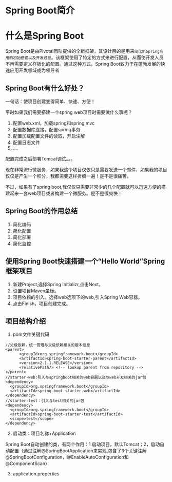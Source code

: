 # Spring Boot简介
# 什么是Spring Boot

Spring Boot是由Pivotal团队提供的全新框架，其设计目的是用来`简化新Spring应用的初始搭建以及开发过程`。该框架使用了特定的方式来进行配置，从而使开发人员不再需要定义样板化的配置。通过这种方式，Spring Boot致力于在蓬勃发展的快速应用开发领域成为领导者

## Spring Boot有什么好处？
一句话：使项目创建变得简单、快速、方便！

平时如果我们需要搭建一个spring web项目时需要做什么事呢？
  1. 配置web.xml，加载spring和spring mvc
  2. 配置数据库连接，配置spring事务
  3. 配置加载配置文件的读取，开启注解
  4. 配置日志文件
  5. ....

配置完成之后部署Tomcat调试。。。

现在非常流行微服务，如果我这个项目仅仅只是需要发送一个邮件，如果我的项目仅仅是产生一个积分，我都需要这样折腾一遍！是不是很痛苦。

不过，如果有了spring boot,我仅仅只需要非常少的几个配置就可以迅速方便的搭建起来一套web项目或者构建一个微服务。是不是很爽快！

## Spring Boot的作用总结
  1. 简化编码
  2. 简化配置
  3. 简化部署
  4. 简化监控

## 使用Spring Boot快速搭建一个“Hello World”Spring框架项目
  1. 新建Project,选择Spring Initializr,点击Next。
  2. 设置项目Maven坐标。
  3. 项目依赖的引入。选择web选项下的web,引入Spring Web容器。
  4. 点击Finish，项目创建完成。

## 项目结构介绍
  1. pom文件关键代码
  ```
  //父级依赖，统一管理与父级依赖相关的版本信息
  <parent>
        <groupId>org.springframework.boot</groupId>
        <artifactId>spring-boot-starter-parent</artifactId>
        <version>2.1.1.RELEASE</version>
        <relativePath/> <!-- lookup parent from repository -->
  </parent>
  //starter-web:引入与springboot相关的web容器以及与web开发相关的jar包
  <dependency>
    <groupId>org.springframework.boot</groupId>
    <artifactId>spring-boot-starter-web</artifactId>
  </dependency>
  //starter-test：引入与test相关的jar包
  <dependency>
    <groupId>org.springframework.boot</groupId>
    <artifactId>spring-boot-starter-test</artifactId>
    <scope>test</scope>
  </dependency>
  ```
  2. 启动类：项目名称+Application

  Spring Boot自动创建的类，有两个作用：1.启动项目，默认Tomcat；2，启动自动配置（通过注解@SpringBootApplication来实现,包含了3个关键注解@SpringBootConfiguration，@EnableAutoConfiguration和@ComponentScan）

  3. application.properties
